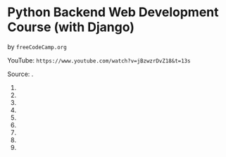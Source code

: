 # Python Backend Web Development Course (with Django)
by `freeCodeCamp.org`

YouTube: `https://www.youtube.com/watch?v=jBzwzrDvZ18&t=13s`

Source: .

1.
2.
3.
4.
5.
6.
7.
8.
9.